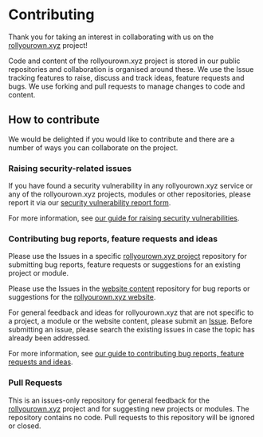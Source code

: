 <!--
SPDX-FileCopyrightText: 2022 Wilfred Nicoll <xyzroller@rollyourown.xyz>
SPDX-License-Identifier: CC-BY-SA-4.0
-->

# Contributing

Thank you for taking an interest in collaborating with us on the [rollyourown.xyz](https://rollyourown.xyz) project!

Code and content of the rollyourown.xyz project is stored in our public repositories and collaboration is organised around these. We use the Issue tracking features to raise, discuss and track ideas, feature requests and bugs. We use forking and pull requests to manage changes to code and content.

## How to contribute

We would be delighted if you would like to contribute and there are a number of ways you can collaborate on the project.

### Raising security-related issues

If you have found a security vulnerability in any rollyourown.xyz service or any of the rollyourown.xyz projects, modules or other repositories, please report it via our [security vulnerability report form](https://forms.rollyourown.xyz/security-vulnerability).

For more information, see [our guide for raising security vulnerabilities](https://rollyourown.xyz/collaborate/security_vulnerabilities/).

### Contributing bug reports, feature requests and ideas

Please use the Issues in a specific [rollyourown.xyz project](https://rollyourown.xyz/rollyourown/) repository for submitting bug reports, feature requests or suggestions for an existing project or module.

Please use the Issues in the [website content](https://rollyourown.xyz/collaborate/website_content) repository for bug reports or suggestions for the [rollyourown.xyz website](https://rollyourown.xyz).

For general feedback and ideas for rollyourown.xyz that are not specific to a project, a module or the website content, please submit an [Issue](https://rollyourown.xyz/collaborate/bug_reports_feature_requests_ideas/#raising-an-issue). Before submitting an issue, please search the existing issues in case the topic has already been addressed.

For more information, see [our guide to contributing bug reports, feature requests and ideas](https://rollyourown.xyz/collaborate/bug_reports_feature_requests_ideas/).

### Pull Requests

This is an issues-only repository for general feedback for the [rollyourown.xyz](https://rollyourown.xyz) project and for suggesting new projects or modules. The repository contains no code. Pull requests to this repository will be ignored or closed.
